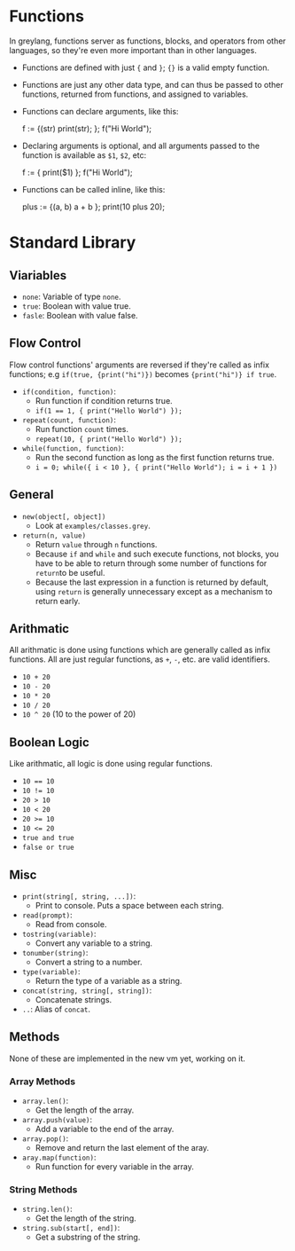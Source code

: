 # Functions

In greylang, functions server as functions, blocks, and operators from other
languages, so they're even more important than in other languages.

* Functions are defined with just `{` and `}`; `{}` is a valid empty function.
* Functions are just any other data type, and can thus be passed to other
  functions, returned from functions, and assigned to variables.
* Functions can declare arguments, like this:

	f := {(str)
		print(str);
	};
	f("Hi World");

* Declaring arguments is optional, and all arguments passed to the function is
  available as `$1`, `$2`, etc:

	f := { print($1) };
	f("Hi World");

* Functions can be called inline, like this:

	plus := {(a, b) a + b };
	print(10 plus 20);

# Standard Library

## Viariables

* `none`: Variable of type `none`.
* `true`: Boolean with value true.
* `fasle`: Boolean with value false.

## Flow Control

Flow control functions' arguments are reversed if they're called as infix
functions; e.g `if(true, {print("hi")})` becomes `{print("hi")} if true`.

* `if(condition, function)`:
	* Run function if condition returns true.
	* `if(1 == 1, { print("Hello World") });`
* `repeat(count, function)`:
	* Run function `count` times.
	* `repeat(10, { print("Hello World") });`
* `while(function, function)`:
	* Run the second function as long as the first function returns true.
	* `i = 0; while({ i < 10 }, { print("Hello World"); i = i + 1 })`

## General

* `new(object[, object])`
	* Look at `examples/classes.grey`.
* `return(n, value)`
	* Return `value` through `n` functions.
	* Because `if` and `while` and such execute functions, not blocks,
	  you have to be able to return through some number of functions for
	  `return`to be useful.
	* Because the last expression in a function is returned by default, using
	  `return` is generally unnecessary except as a mechanism to return early.

## Arithmatic

All arithmatic is done using functions which are generally called as infix
functions. All are just regular functions, as `+`, `-`, etc. are valid
identifiers.

* `10 + 20`
* `10 - 20`
* `10 * 20`
* `10 / 20`
* `10 ^ 20` (10 to the power of 20)

## Boolean Logic

Like arithmatic, all logic is done using regular functions.

* `10 == 10`
* `10 != 10`
* `20 > 10`
* `10 < 20`
* `20 >= 10`
* `10 <= 20`
* `true and true`
* `false or true`

## Misc

* `print(string[, string, ...])`:
	* Print to console. Puts a space between each string.
* `read(prompt)`:
	* Read from console.
* `tostring(variable)`:
	* Convert any variable to a string.
* `tonumber(string)`:
	* Convert a string to a number.
* `type(variable)`:
	* Return the type of a variable as a string.
* `concat(string, string[, string])`:
	* Concatenate strings.
* `..`: Alias of `concat`.

## Methods

None of these are implemented in the new vm yet, working on it.

### Array Methods

* `array.len()`:
	* Get the length of the array.
* `array.push(value)`:
	* Add a variable to the end of the array.
* `array.pop()`:
	* Remove and return the last element of the aray.
* `aray.map(function)`:
	* Run function for every variable in the array.

### String Methods

* `string.len()`:
	* Get the length of the string.
* `string.sub(start[, end])`:
	* Get a substring of the string.
